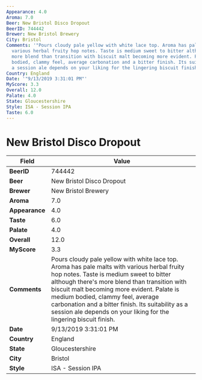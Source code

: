 ```yaml
---
Appearance: 4.0
Aroma: 7.0
Beer: New Bristol Disco Dropout
BeerID: 744442
Brewer: New Bristol Brewery
City: Bristol
Comments: '"Pours cloudy pale yellow with white lace top. Aroma has pale malts with
  various herbal fruity hop notes. Taste is medium sweet to bitter although there''s
  more blend than transition with biscuit malt becoming more evident. Palate is medium
  bodied, clammy feel, average carbonation and a bitter finish. Its suitability as
  a session ale depends on your liking for the lingering biscuit finish."'
Country: England
Date: '"9/13/2019 3:31:01 PM"'
MyScore: 3.3
Overall: 12.0
Palate: 4.0
State: Gloucestershire
Style: ISA - Session IPA
Taste: 6.0
---
```


# New Bristol Disco Dropout

| Field         | Value |
|---------------|-------|
| **BeerID** | 744442 |
| **Beer** | New Bristol Disco Dropout |
| **Brewer** | New Bristol Brewery |
| **Aroma** | 7.0 |
| **Appearance** | 4.0 |
| **Taste** | 6.0 |
| **Palate** | 4.0 |
| **Overall** | 12.0 |
| **MyScore** | 3.3 |
| **Comments** | Pours cloudy pale yellow with white lace top. Aroma has pale malts with various herbal fruity hop notes. Taste is medium sweet to bitter although there's more blend than transition with biscuit malt becoming more evident. Palate is medium bodied, clammy feel, average carbonation and a bitter finish. Its suitability as a session ale depends on your liking for the lingering biscuit finish. |
| **Date** | 9/13/2019 3:31:01 PM |
| **Country** | England |
| **State** | Gloucestershire |
| **City** | Bristol |
| **Style** | ISA - Session IPA |
